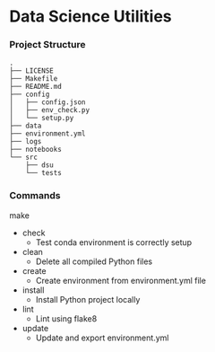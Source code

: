 # Data Science Utilities



### Project Structure

```
.
├── LICENSE
├── Makefile
├── README.md
├── config
│   ├── config.json
│   ├── env_check.py
│   └── setup.py
├── data
├── environment.yml
├── logs
├── notebooks
└── src
    ├── dsu
    └── tests
```


### Commands

make 
 - check  
    - Test conda environment is correctly setup
 - clean
    - Delete all compiled Python files
 - create
    - Create environment from environment.yml file
 - install
    - Install Python project locally
 - lint
    - Lint using flake8
 - update
    - Update and export environment.yml
